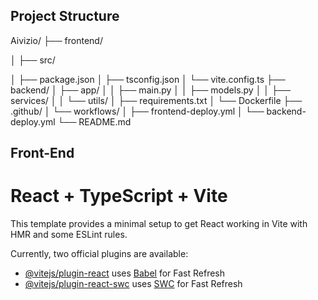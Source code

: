 ## Project Structure ##

Aivizio/
├── frontend/

│   ├── src/

│   ├── package.json
│   ├── tsconfig.json
│   └── vite.config.ts
├── backend/
│   ├── app/
│   │   ├── main.py
│   │   ├── models.py
│   │   ├── services/
│   │   └── utils/
│   ├── requirements.txt
│   └── Dockerfile
├── .github/
│   └── workflows/
│       ├── frontend-deploy.yml
│       └── backend-deploy.yml
└── README.md


## Front-End ##
# React + TypeScript + Vite

This template provides a minimal setup to get React working in Vite with HMR and some ESLint rules.

Currently, two official plugins are available:

- [@vitejs/plugin-react](https://github.com/vitejs/vite-plugin-react/blob/main/packages/plugin-react) uses [Babel](https://babeljs.io/) for Fast Refresh
- [@vitejs/plugin-react-swc](https://github.com/vitejs/vite-plugin-react/blob/main/packages/plugin-react-swc) uses [SWC](https://swc.rs/) for Fast Refresh
